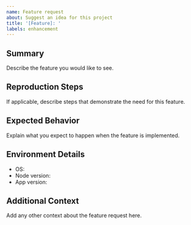 ```yaml
---
name: Feature request
about: Suggest an idea for this project
title: '[Feature]: '
labels: enhancement
---
```


## Summary

Describe the feature you would like to see.

## Reproduction Steps

If applicable, describe steps that demonstrate the need for this feature.

## Expected Behavior

Explain what you expect to happen when the feature is implemented.

## Environment Details

- OS:
- Node version:
- App version:

## Additional Context

Add any other context about the feature request here.
